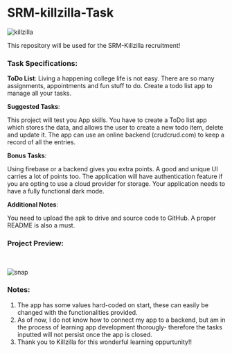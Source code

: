 # SRM-killzilla-Task

![killzilla](https://user-images.githubusercontent.com/68727041/191717722-4c9a209f-20eb-4123-963a-23b6087ee066.png)


This repository will be used for the SRM-Killzilla recruitment!

### Task Specifications:

**ToDo List**: Living a happening college life is not easy. There are so many assignments, appointments and fun stuff to do. Create a todo list app to manage all your tasks.



**Suggested Tasks**:


This project will test you App skills.
You have to create a ToDo list app which stores the data, and allows the user to create a new todo item, delete and update it.
The app can use an online backend (crudcrud.com) to keep a record of all the entries.

**Bonus Tasks**:

Using firebase or a backend gives you extra points. A good and unique UI carries a lot of points too.
The application will have authentication feature if you are opting to use a cloud provider for storage.
Your application needs to have a fully functional dark mode.

**Additional Notes**:

You need to upload the apk to drive and source code to GitHub. A proper README is also a must.



### Project Preview:

<br>


![snap](https://user-images.githubusercontent.com/68727041/192158417-95bfc866-4a84-46f3-bd91-afe885a70f42.png)

### Notes:

1) The app has some values hard-coded on start, these can easily be changed with the functionalities provided.
2) As of now, I do not know how to connect my app to a backend, but am in the process of learning app development thorougly- therefore the tasks inputted will not          persist once the app is closed.<br>
3) Thank you to Killzilla for this wonderful learning oppurtunity!!


